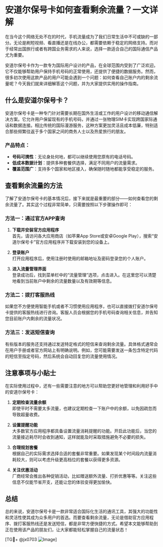 # 安道尔保号卡如何查看剩余流量？一文详解

在当今这个网络无处不在的时代，手机流量成为了我们日常生活中不可或缺的一部分。无论是刷短视频、看直播还是在线办公，都需要依赖于稳定的网络支持。而对于经常出国旅行或者有跨国业务需求的人来说，选择一款适合自己的国际通信产品尤为重要。

安道尔保号卡作为一款专为国际用户设计的产品，在全球范围内受到了广泛欢迎。它不仅能够帮助用户保持手机号码的正常使用，还提供了便捷的数据服务。然而，很多初次使用这款产品的用户可能会遇到一个问题：如何查看自己账户内的剩余流量呢？今天我们就来详细解答这个问题，并为大家提供实用的操作指南。

## 什么是安道尔保号卡？

安道尔保号卡是一种专门针对需要长期在国外生活或工作的用户设计的移动通信解决方案。它允许用户保留现有的手机号码，并通过一张物理SIM卡实现跨国家际通话和数据连接。相比传统的国际漫游服务，这种方案更加灵活且成本低廉，特别适合那些频繁往返于多个国家之间的商务人士以及热爱旅行的朋友。

### 产品特点：
- **号码可携性**：无论身处何地，都可以继续使用您原有的电话号码。
- **低成本数据计划**：提供多种套餐供选择，满足不同用户的流量需求。
- **覆盖范围广**：支持多个国家和地区接入，确保随时随地都能享受稳定的服务。

## 查看剩余流量的方法

了解了安道尔保号卡的基本情况后，接下来就是最重要的部分——如何查看您的剩余流量了。其实这个过程非常简单，只需要按照以下步骤操作即可：

### 方法一：通过官方APP查询
1. **下载并安装官方应用程序**  
   首先，请访问各大应用商店（如苹果App Store或安卓Google Play），搜索“安道尔保号卡”官方应用程序并下载安装到您的设备上。
   
2. **登录账户**  
   打开应用程序后，使用注册时使用的邮箱地址及密码登录您的个人账户。

3. **进入流量管理界面**  
   登录成功后，找到菜单栏中的“流量管理”选项，点击进入。在这里您可以清楚地看到当前账户中剩余的流量数量以及有效期等信息。

### 方法二：拨打客服热线
如果您不方便使用智能手机或者不习惯使用应用程序，也可以直接拨打安道尔保号卡提供的客服热线进行咨询。客服人员会根据您的手机号码查询相关信息，并告知您目前账户内剩余的流量状况。

### 方法三：发送短信查询
有些版本的服务还支持通过发送特定格式的短信来查询剩余流量。具体格式通常会在用户手册或者官方网站上有明确说明。例如，您可能需要发送一条包含特定代码的短信至指定号码，然后系统会自动回复您的流量使用情况。

## 注意事项与小贴士

在实际使用过程中，还有一些需要注意的地方可以帮助您更好地管理和利用好手中的安道尔保号卡：

1. **定期检查流量余额**  
   即使平时不需要太多流量，也建议定期检查一下账户中的余额，以免因疏忽而导致超量收费。

2. **设置提醒功能**  
   大多数官方应用程序都具备设置流量消耗提醒的功能。开启此功能后，当您的流量接近耗尽时会收到通知，这样就能及时采取措施避免不必要的损失。

3. **合理规划套餐**  
   根据自己的实际需求选择合适的套餐非常重要。如果发现某个时间段内流量消耗较大，则可以考虑升级更高档位的套餐以获得更多资源。

4. **关注优惠活动**  
   厂商经常会推出各种促销活动，比如赠送额外流量、打折优惠等等。关注这些信息不仅能节省开支，还能让您的体验变得更加愉快。

## 总结

总的来说，安道尔保号卡是一款非常适合国际化生活的通讯工具，其强大的功能性和灵活性使其成为众多用户的首选。而要查看剩余流量，无论是借助官方应用程序、拨打客服热线还是发送短信，都是非常方便快捷的方式。希望本文能够帮助到正在使用该产品的朋友们，让大家都能轻松掌握自己的流量状态！

[TG💪+ @jx0703 ![Image](https://github.com/user-attachments/assets/dbca1d08-cadb-493c-b0ec-ad6f7a83f270)]